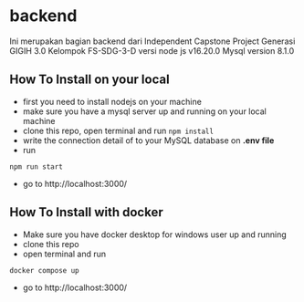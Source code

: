 ﻿# backend
Ini merupakan bagian backend dari Independent Capstone Project Generasi GIGIH 3.0 Kelompok FS-SDG-3-D
versi node js v16.20.0
Mysql version 8.1.0

## How To Install on your local
- first you need to install nodejs on your machine
- make sure you have a mysql server up and running on your local machine
- clone this repo, open terminal and run ```npm install```
- write the connection detail of to your MySQL database on  **.env file**
- run
```
npm run start
```
- go to http://localhost:3000/

## How To Install with docker
- Make sure you have docker desktop for windows user up and running
- clone this repo
- open terminal and run
```
docker compose up
```
- go to http://localhost:3000/
